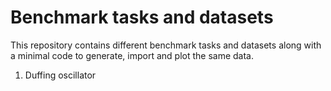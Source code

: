 # Benchmark tasks and datasets

This repository contains different benchmark tasks and datasets along with a minimal code to generate, import and plot the same data.

1. Duffing oscillator
